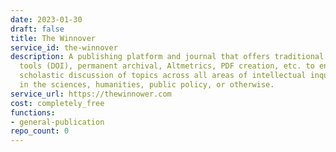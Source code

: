 ```yaml
---
date: 2023-01-30
draft: false
title: The Winnover
service_id: the-winnover
description: A publishing platform and journal that offers traditional scholarly publishing
  tools (DOI), permanent archival, Altmetrics, PDF creation, etc. to enable rigorous
  scholastic discussion of topics across all areas of intellectual inquiry, whether
  in the sciences, humanities, public policy, or otherwise.
service_url: https://thewinnower.com
cost: completely_free
functions:
- general-publication
repo_count: 0
---
```



